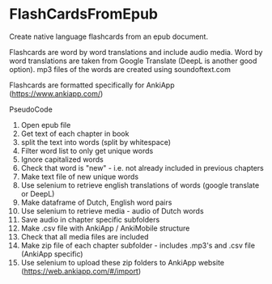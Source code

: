 # FlashCardsFromEpub
Create native language flashcards from an epub document.

Flashcards are word by word translations and include audio media.
Word by word translations are taken from Google Translate (DeepL is another good option).
mp3 files of the words are created using soundoftext.com

Flashcards are formatted specifically for AnkiApp (https://www.ankiapp.com/)

PseudoCode
1. Open epub file
2. Get text of each chapter in book
3. split the text into words (split by whitespace)
4. Filter word list to only get unique words
5. Ignore capitalized words
6. Check that word is "new" - i.e. not already included in previous chapters
7. Make text file of new unique words
8. Use selenium to retrieve english translations of words (google translate or DeepL)
9. Make dataframe of Dutch, English word pairs
10. Use selenium to retrieve media - audio of Dutch words
11. Save audio in chapter specific subfolders
12. Make .csv file with AnkiApp / AnkiMobile structure
13. Check that all media files are included
14. Make zip file of each chapter subfolder - includes .mp3's and .csv file (AnkiApp specific)
15. Use selenium to upload these zip folders to AnkiApp website (https://web.ankiapp.com/#/import)
